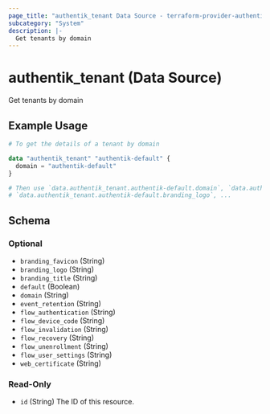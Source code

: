```yaml
---
page_title: "authentik_tenant Data Source - terraform-provider-authentik"
subcategory: "System"
description: |-
  Get tenants by domain
---
```


# authentik_tenant (Data Source)

Get tenants by domain

## Example Usage

```terraform
# To get the details of a tenant by domain

data "authentik_tenant" "authentik-default" {
  domain = "authentik-default"
}

# Then use `data.authentik_tenant.authentik-default.domain`, `data.authentik_tenant.authentik-default.branding_title`,
# `data.authentik_tenant.authentik-default.branding_logo`, ...
```

<!-- schema generated by tfplugindocs -->
## Schema

### Optional

- `branding_favicon` (String)
- `branding_logo` (String)
- `branding_title` (String)
- `default` (Boolean)
- `domain` (String)
- `event_retention` (String)
- `flow_authentication` (String)
- `flow_device_code` (String)
- `flow_invalidation` (String)
- `flow_recovery` (String)
- `flow_unenrollment` (String)
- `flow_user_settings` (String)
- `web_certificate` (String)

### Read-Only

- `id` (String) The ID of this resource.


